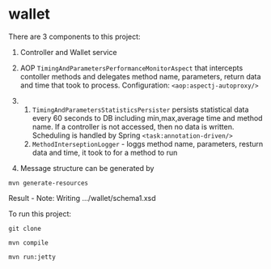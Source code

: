wallet
======

There are 3 components to this project:

1. Controller and Wallet service
2. AOP `TimingAndParametersPerformanceMonitorAspect` that intercepts contoller methods and delegates 
method name, parameters, return data and time that took to process. Configuration: `<aop:aspectj-autoproxy/>`
3. 
   1. `TimingAndParametersStatisticsPersister` persists statistical data every 60 seconds to DB
including min,max,average time and method name. If a controller is not accessed, then no data is written.
Scheduling is handled by Spring `<task:annotation-driven/>`
   2. `MethodInterseptionLogger` - loggs method name, parameters, resturn data and time, it took to for a method to run

4. Message structure can be generated by 
 
`mvn generate-resources`

Result - Note: Writing .../wallet/schema1.xsd


To run this project:

`git clone`

`mvn compile`

`mvn run:jetty`

